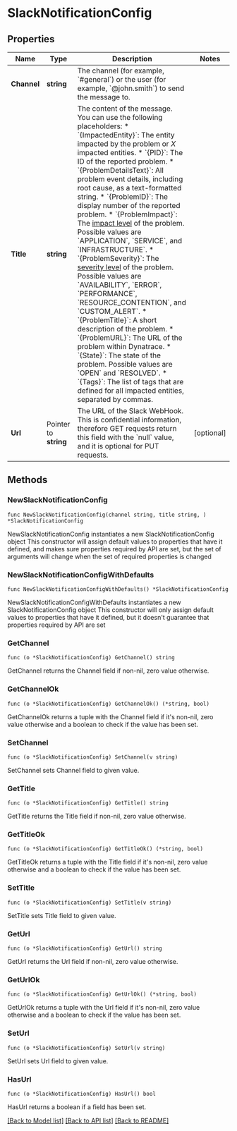 # SlackNotificationConfig

## Properties

Name | Type | Description | Notes
------------ | ------------- | ------------- | -------------
**Channel** | **string** | The channel (for example, &#x60;#general&#x60;) or the user (for example, &#x60;@john.smith&#x60;) to send the message to. | 
**Title** | **string** | The content of the message.   You can use the following placeholders:  * &#x60;{ImpactedEntity}&#x60;: The entity impacted by the problem or *X* impacted entities.  * &#x60;{PID}&#x60;: The ID of the reported problem.  * &#x60;{ProblemDetailsText}&#x60;: All problem event details, including root cause, as a text-formatted string.  * &#x60;{ProblemID}&#x60;: The display number of the reported problem.  * &#x60;{ProblemImpact}&#x60;: The [impact level](https://dt-url.net/klg3k4q) of the problem. Possible values are &#x60;APPLICATION&#x60;, &#x60;SERVICE&#x60;, and &#x60;INFRASTRUCTURE&#x60;.  * &#x60;{ProblemSeverity}&#x60;: The [severity level](https://dt-url.net/f1i3k5b) of the problem. Possible values are &#x60;AVAILABILITY&#x60;, &#x60;ERROR&#x60;, &#x60;PERFORMANCE&#x60;, &#x60;RESOURCE_CONTENTION&#x60;, and &#x60;CUSTOM_ALERT&#x60;.  * &#x60;{ProblemTitle}&#x60;: A short description of the problem.  * &#x60;{ProblemURL}&#x60;: The URL of the problem within Dynatrace.  * &#x60;{State}&#x60;: The state of the problem. Possible values are &#x60;OPEN&#x60; and &#x60;RESOLVED&#x60;.  * &#x60;{Tags}&#x60;: The list of tags that are defined for all impacted entities, separated by commas.   | 
**Url** | Pointer to **string** | The URL of the Slack WebHook.   This is confidential information, therefore GET requests return this field with the &#x60;null&#x60; value, and it is optional for PUT requests. | [optional] 

## Methods

### NewSlackNotificationConfig

`func NewSlackNotificationConfig(channel string, title string, ) *SlackNotificationConfig`

NewSlackNotificationConfig instantiates a new SlackNotificationConfig object
This constructor will assign default values to properties that have it defined,
and makes sure properties required by API are set, but the set of arguments
will change when the set of required properties is changed

### NewSlackNotificationConfigWithDefaults

`func NewSlackNotificationConfigWithDefaults() *SlackNotificationConfig`

NewSlackNotificationConfigWithDefaults instantiates a new SlackNotificationConfig object
This constructor will only assign default values to properties that have it defined,
but it doesn't guarantee that properties required by API are set

### GetChannel

`func (o *SlackNotificationConfig) GetChannel() string`

GetChannel returns the Channel field if non-nil, zero value otherwise.

### GetChannelOk

`func (o *SlackNotificationConfig) GetChannelOk() (*string, bool)`

GetChannelOk returns a tuple with the Channel field if it's non-nil, zero value otherwise
and a boolean to check if the value has been set.

### SetChannel

`func (o *SlackNotificationConfig) SetChannel(v string)`

SetChannel sets Channel field to given value.


### GetTitle

`func (o *SlackNotificationConfig) GetTitle() string`

GetTitle returns the Title field if non-nil, zero value otherwise.

### GetTitleOk

`func (o *SlackNotificationConfig) GetTitleOk() (*string, bool)`

GetTitleOk returns a tuple with the Title field if it's non-nil, zero value otherwise
and a boolean to check if the value has been set.

### SetTitle

`func (o *SlackNotificationConfig) SetTitle(v string)`

SetTitle sets Title field to given value.


### GetUrl

`func (o *SlackNotificationConfig) GetUrl() string`

GetUrl returns the Url field if non-nil, zero value otherwise.

### GetUrlOk

`func (o *SlackNotificationConfig) GetUrlOk() (*string, bool)`

GetUrlOk returns a tuple with the Url field if it's non-nil, zero value otherwise
and a boolean to check if the value has been set.

### SetUrl

`func (o *SlackNotificationConfig) SetUrl(v string)`

SetUrl sets Url field to given value.

### HasUrl

`func (o *SlackNotificationConfig) HasUrl() bool`

HasUrl returns a boolean if a field has been set.


[[Back to Model list]](../README.md#documentation-for-models) [[Back to API list]](../README.md#documentation-for-api-endpoints) [[Back to README]](../README.md)


